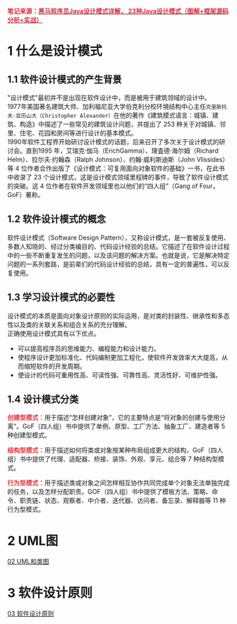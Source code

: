 **<font style="color:#DF2A3F;">笔记来源：</font>**[**<font style="color:#DF2A3F;">黑马程序员Java设计模式详解， 23种Java设计模式（图解+框架源码分析+实战）</font>**](https://www.bilibili.com/video/BV1Np4y1z7BU?p=2&vd_source=e8046ccbdc793e09a75eb61fe8e84a30)

# 1 什么是设计模式
## 1.1 软件设计模式的产生背景
"设计模式"最初并不是出现在软件设计中，而是被用于建筑领域的设计中。  
1977年美国著名建筑大师、加利福尼亚大学伯克利分校环境结构中心主任`克里斯托夫·亚历山大（Christopher Alexander）`在他的著作《建筑模式语言：城镇、建筑、构造》中描述了一些常见的建筑设计问题，并提出了 253 种关于对城镇、邻里、住宅、花园和房间等进行设计的基本模式。  
1990年软件工程界开始研讨设计模式的话题，后来召开了多次关于设计模式的研讨会。直到1995 年，艾瑞克·伽马（ErichGamma）、理査德·海尔姆（Richard Helm）、拉尔夫·约翰森（Ralph Johnson）、约翰·威利斯迪斯（John Vlissides）等 4 位作者合作出版了《设计模式：可复用面向对象软件的基础》一书，在此书中收录了 23 个设计模式，这是设计模式领域里程碑的事件，导致了软件设计模式的突破。这 4 位作者在软件开发领域里也以他们的“四人组”（Gang of Four，GoF）著称。

## 1.2 软件设计模式的概念
软件设计模式（Software Design Pattern），又称设计模式，是一套被反复使用、多数人知晓的、经过分类编目的、代码设计经验的总结。它描述了在软件设计过程中的一些不断重复发生的问题，以及该问题的解决方案。也就是说，它是解决特定问题的一系列套路，是前辈们的代码设计经验的总结，具有一定的普遍性，可以反复使用。

## 1.3 学习设计模式的必要性
设计模式的本质是面向对象设计原则的实际运用，是对类的封装性、继承性和多态性以及类的关联关系和组合关系的充分理解。  
正确使用设计模式具有以下优点。

+ 可以提高程序员的思维能力、编程能力和设计能力。
+ 使程序设计更加标准化、代码编制更加工程化，使软件开发效率大大提高，从而缩短软件的开发周期。
+ 使设计的代码可重用性高、可读性强、可靠性高、灵活性好、可维护性强。

## 1.4 设计模式分类
**<font style="color:#E8323C;">创建型模式</font>**：用于描述“怎样创建对象”，它的主要特点是“将对象的创建与使用分离”。GoF（四人组）书中提供了单例、原型、工厂方法、抽象工厂、建造者等 5 种创建型模式。

**<font style="color:#E8323C;">结构型模式</font>**：用于描述如何将类或对象按某种布局组成更大的结构，GoF（四人组）书中提供了代理、适配器、桥接、装饰、外观、享元、组合等 7 种结构型模式。

**<font style="color:#E8323C;">行为型模式</font>**：用于描述类或对象之间怎样相互协作共同完成单个对象无法单独完成的任务，以及怎样分配职责。GOF（四人组）书中提供了模板方法、策略、命令、职责链、状态、观察者、中介者、迭代器、访问者、备忘录、解释器等 11 种行为型模式。

# 2 UML图
[02 UML和类图](https://www.yuque.com/chenguang201/java/kr8vql3eggcqsmkn)

# 3 软件设计原则
[03 软件设计原则](https://www.yuque.com/chenguang201/java/qbanitqkll4qw8m8)



